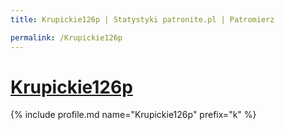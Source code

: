 ```yaml
---
title: Krupickie126p | Statystyki patronite.pl | Patromierz

permalink: /Krupickie126p
---
```


# [Krupickie126p](https://patronite.pl/Krupickie126p)

{% include profile.md name="Krupickie126p" prefix="k" %}
